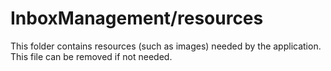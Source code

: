 # InboxManagement/resources

This folder contains resources (such as images) needed by the application. This file can
be removed if not needed.
